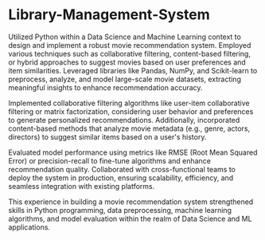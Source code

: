 # Library-Management-System

Utilized Python within a Data Science and Machine Learning context to design and implement a robust movie recommendation system. Employed various techniques such as collaborative filtering, content-based filtering, or hybrid approaches to suggest movies based on user preferences and item similarities. Leveraged libraries like Pandas, NumPy, and Scikit-learn to preprocess, analyze, and model large-scale movie datasets, extracting meaningful insights to enhance recommendation accuracy.

Implemented collaborative filtering algorithms like user-item collaborative filtering or matrix factorization, considering user behavior and preferences to generate personalized recommendations. Additionally, incorporated content-based methods that analyze movie metadata (e.g., genre, actors, directors) to suggest similar items based on a user's history.

Evaluated model performance using metrics like RMSE (Root Mean Squared Error) or precision-recall to fine-tune algorithms and enhance recommendation quality. Collaborated with cross-functional teams to deploy the system in production, ensuring scalability, efficiency, and seamless integration with existing platforms.

This experience in building a movie recommendation system strengthened skills in Python programming, data preprocessing, machine learning algorithms, and model evaluation within the realm of Data Science and ML applications.

